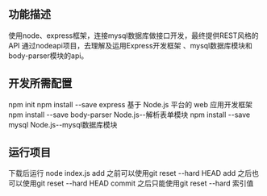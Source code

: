 ## 功能描述  

使用node、express框架，连接mysql数据库做接口开发，最终提供REST风格的API
通过nodeapi项目，去理解及运用Express开发框架 、mysql数据库模块和body-parser模块的api。

## 开发所需配置  

npm init
npm install --save express			基于 Node.js 平台的 web 应用开发框架
npm install --save body-parser	Node.js--解析表单模块
npm install --save mysql				Node.js--mysql数据库模块

## 运行项目  

下载后运行  node index.js
add 之前可以使用git reset --hard HEAD
add 之后也可以使用git reset --hard HEAD
commit 之后只能使用git reset --hard 索引值